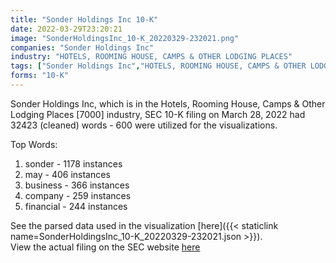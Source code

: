 ```yaml
---
title: "Sonder Holdings Inc 10-K"
date: 2022-03-29T23:20:21
image: "SonderHoldingsInc_10-K_20220329-232021.png"
companies: "Sonder Holdings Inc"
industry: "HOTELS, ROOMING HOUSE, CAMPS & OTHER LODGING PLACES"
tags: ["Sonder Holdings Inc","HOTELS, ROOMING HOUSE, CAMPS & OTHER LODGING PLACES","03-28-2022","10-K"]
forms: "10-K"
---
```

Sonder Holdings Inc, which is in the Hotels, Rooming House, Camps & Other Lodging Places [7000] industry, SEC 10-K filing on March 28, 2022 had 32423 (cleaned) words - 600 were utilized for the visualizations.

Top Words:
1. sonder - 1178 instances
2. may - 406 instances
3. business - 366 instances
4. company - 259 instances
5. financial - 244 instances


See the parsed data used in the visualization [here]({{< staticlink name=SonderHoldingsInc_10-K_20220329-232021.json >}}).  
View the actual filing on the SEC website [here](https://www.sec.gov/Archives/edgar/data/1819395/0001819395-22-000015.txt)